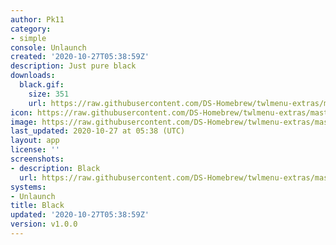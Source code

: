 ```yaml
---
author: Pk11
category:
- simple
console: Unlaunch
created: '2020-10-27T05:38:59Z'
description: Just pure black
downloads:
  black.gif:
    size: 351
    url: https://raw.githubusercontent.com/DS-Homebrew/twlmenu-extras/master/_nds/TWiLightMenu/unlaunch/backgrounds/black.gif
icon: https://raw.githubusercontent.com/DS-Homebrew/twlmenu-extras/master/_nds/TWiLightMenu/unlaunch/backgrounds/black.gif
image: https://raw.githubusercontent.com/DS-Homebrew/twlmenu-extras/master/_nds/TWiLightMenu/unlaunch/backgrounds/black.gif
last_updated: 2020-10-27 at 05:38 (UTC)
layout: app
license: ''
screenshots:
- description: Black
  url: https://raw.githubusercontent.com/DS-Homebrew/twlmenu-extras/master/_nds/TWiLightMenu/unlaunch/backgrounds/black.gif
systems:
- Unlaunch
title: Black
updated: '2020-10-27T05:38:59Z'
version: v1.0.0
---
```

